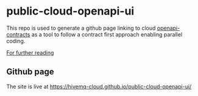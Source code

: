 # public-cloud-openapi-ui

This repo is used to generate a github page linking to cloud [openapi-contracts](https://github.com/hivemq-cloud/hivemq-cloud/tree/develop/libs/openapi-contracts) as a tool to follow a contract first approach enabling parallel coding.

[For further reading](https://github.com/hivemq-cloud/hivemq-cloud/tree/develop/doc/openapi)

## Github page

The site is live at https://hivemq-cloud.github.io/public-cloud-openapi-ui/

